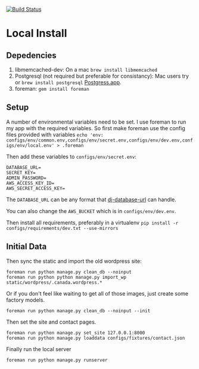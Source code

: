 [![Build Status](https://next.travis-ci.org/saulshanabrook/django-canadanewyork.png?branch=production)](https://next.travis-ci.org/saulshanabrook/django-canadanewyork)

# Local Install
## Depedencies
1. libmemcached-dev: On a mac `brew install libmemcached`
2. Postgresql (not required but preferable for consistancy): Mac users try or `brew install postgresql`
[Postgress.app](http://postgresapp.com/).
3. foreman: `gem install foreman`

## Setup
A number of environmental variables need to be set. I use foreman to run my
app with the required variables. So first make foreman use the config
files provided with variables
`echo 'env: configs/env/common.env,configs/env/secret.env,configs/env/dev.env,configs/env/local.env' > .foreman`

Then add these variables to `configs/env/secret.env`:

```
DATABASE_URL=
SECRET_KEY=
ADMIN_PASSWORD=
AWS_ACCESS_KEY_ID=
AWS_SECRET_ACCESS_KEY=
```

The `DATABASE_URL` can be any format that [dj-database-url](https://github.com/kennethreitz/dj-database-url) can handle.

You can also change the `AWS_BUCKET` which is in `configs/env/dev.env`.

Then install all requirements, preferably in a virtualenv
`pip install -r configs/requirements/dev.txt --use-mirrors`

## Initial Data

Then sync the static and import the old wordpress site:
```
foreman run python manage.py clean_db --noinput
foreman run python python manage.py import_wp static/wordpress/.canada.wordpress.*
```
Or if you don't feel like waiting to get all of those images, just
create some factory models.
```
foreman run python manage.py clean_db --noinput --init
```

Then set the site and contact pages.
```
foreman run python manage.py set_site 127.0.0.1:8000
foreman run python manage.py loaddata configs/fixtures/contact.json
```

Finally run the local server
```
foreman run python manage.py runserver
```
